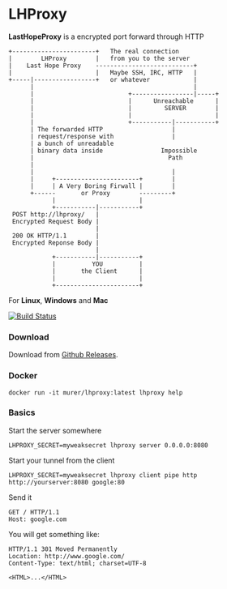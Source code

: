 # LHProxy

**LastHopeProxy** is a encrypted port forward through HTTP

```
+-----------------------+   The real connection                   
|        LHProxy        |   from you to the server                
|    Last Hope Proxy    ---------------------------+              
|                       |   Maybe SSH, IRC, HTTP   |              
+-----|-----------------+   or whatever            |              
      |                                            |              
      |                          +-----------------|-----+        
      |                          |      Unreachable      |        
      |                          |         SERVER        |        
      |                          |                       |        
      |                          +-----------|-----------+        
      | The forwarded HTTP                   |                    
      | request/response with                |                    
      | a bunch of unreadable                                     
      | binary data inside                Impossible              
      |                                     Path                  
      |                                                           
      |                                      |                    
      |     +-----------------------+        |                    
      |     | A Very Boring Firwall |        |                    
      +------       or Proxy        ---------+                    
            |                       |                             
            +-----------|-----------+                             
 POST http://lhproxy/   |                                         
 Encrypted Request Body |                                         
                        |                                         
 200 OK HTTP/1.1        |                                         
 Encrypted Reponse Body |                                         
                        |                                         
            +-----------|-----------+                             
            |          YOU          |                             
            |       the Client      |                             
            |                       |                             
            +-----------------------+                             
```

For **Linux**, **Windows** and **Mac**

[![Build Status](https://travis-ci.org/murer/lhproxy.svg?branch=master)](https://travis-ci.org/murer/lhproxy)

### Download

Download from <a href="https://github.com/murer/lhproxy/releases">Github Releases</a>.

### Docker

```shell
docker run -it murer/lhproxy:latest lhproxy help
```

### Basics

Start the server somewhere

```shell
LHPROXY_SECRET=myweaksecret lhproxy server 0.0.0.0:8080
```

Start your tunnel from the client

```shell
LHPROXY_SECRET=myweaksecret lhproxy client pipe http http://yourserver:8080 google:80
```

Send it

```http
GET / HTTP/1.1
Host: google.com
```

You will get something like:

```http
HTTP/1.1 301 Moved Permanently
Location: http://www.google.com/
Content-Type: text/html; charset=UTF-8

<HTML>...</HTML>
```
